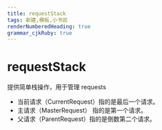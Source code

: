 ```yaml
---
title: requestStack
tags: 新建,模板,小书匠
renderNumberedHeading: true
grammar_cjkRuby: true
---
```



# requestStack

提供简单栈操作，用于管理 requests

- 当前请求（CurrentRequest）指的是最后一个请求。
- 主请求（MasterRequest） 指的是第一个请求。
- 父请求（ParentRequest）指的是倒数第二个请求。